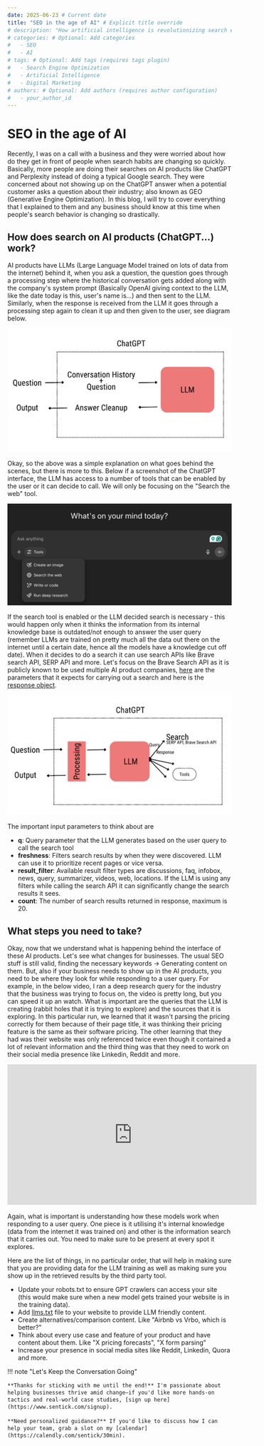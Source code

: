 ```yaml
---
date: 2025-06-23 # Current date
title: "SEO in the age of AI" # Explicit title override
# description: "How artificial intelligence is revolutionizing search engine optimization and what it means for businesses." # Optional: Add a description
# categories: # Optional: Add categories
#   - SEO
#   - AI
# tags: # Optional: Add tags (requires tags plugin)
#   - Search Engine Optimization
#   - Artificial Intelligence
#   - Digital Marketing
# authors: # Optional: Add authors (requires author configuration)
#   - your_author_id
---
```


# SEO in the age of AI

<!-- Optional: Add an excerpt separator if you want a custom teaser on index pages -->
<!-- more -->

Recently, I was on a call with a business and they were worried about how do they get in front of people when search habits are changing so quickly. Basically, more people are doing their searches on AI products like ChatGPT and Perplexity instead of doing a typical Google search. They were concerned about not showing up on the ChatGPT answer when a potential customer asks a question about their industry; also known as GEO (Generative Engine Optimization).
In this blog, I will try to cover everything that I explained to them and any business should know at this time when people's search behavior is changing so drastically.

## How does search on AI products (ChatGPT...) work?

AI products have LLMs (Large Language Model trained on lots of data from the internet) behind it, when you ask a question, the question goes through a processing step where the historical conversation gets added along with the company's system prompt (Basically OpenAI giving context to the LLM, like the date today is this, user's name is...) and then sent to the LLM. Similarly, when the response is received from the LLM it goes through a processing step again to clean it up and then given to the user, see diagram below.

![AI Product Query Search](images/chagpt.png "How AI product process queries")

Okay, so the above was a simple explanation on what goes behind the scenes, but there is more to this. Below if a screenshot of the ChatGPT interface, the LLM has access to a number of tools that can be enabled by the user or it can decide to call. We will only be focusing on the "Search the web" tool.

![ChatGPT Interface](images/chatgpt_interface.png "ChatGPT Interface")

If the search tool is enabled or the LLM decided search is necessary - this would happen only when it thinks the information from its internal knowledge base is outdated/not enough to answer the user query (remember LLMs are trained on pretty much all the data out there on the internet until a certain date, hence all the models have a knowledge cut off date). When it decides to do a search it can use search APIs like Brave search API, SERP API and more. Let's focus on the Brave Search API as it is publicly known to be used multiple AI product companies, [here](https://api-dashboard.search.brave.com/app/documentation/web-search/query) are the parameters that it expects for carrying out a search and here is the [response object](https://api-dashboard.search.brave.com/app/documentation/web-search/responses).

![ChatGPT Tools](images/chatgpt_tools.png "ChatGPT with Tools")

The important input parameters to think about are

- **q**: Query parameter that the LLM generates based on the user query to call the search tool
- **freshness**: Filters search results by when they were discovered. LLM can use it to prioritize recent pages or vice versa.
- **result_filter**: Available result filter types are discussions, faq, infobox, news, query, summarizer, videos, web, locations. If the LLM is using any filters while calling the search API it can significantly change the search results it sees.
- **count**: The number of search results returned in response, maximum is 20.

## What steps you need to take?

Okay, now that we understand what is happening behind the interface of these AI products. Let's see what changes for businesses.
The usual SEO stuff is still valid, finding the necessary keywords -> Generating content on them. But, also if your business needs to show up in the AI
products, you need to be where they look for while responding to a user query. For example, in the below video, I ran a deep research query for the industry that the business was trying to focus on,
the video is pretty long, but you can speed it up an watch. What is important are the queries that the LLM is creating (rabbit holes that it is trying to explore) and the sources that it is exploring.
In this particular run, we learned that it wasn't parsing the pricing correctly for them because of their page title, it was thinking their pricing feature is the same as their software pricing. The
other learning that they had was their website was only referenced twice even though it contained a lot of relevant information and the third thing was that they need to work on their social media presence like Linkedin, Reddit and more.

<iframe width="560" height="315" src="https://www.youtube.com/embed/wPHicPL_lzw?si=NASx2qWoY52oEmz4" title="YouTube video player" frameborder="0" allow="accelerometer; autoplay; clipboard-write; encrypted-media; gyroscope; picture-in-picture; web-share" referrerpolicy="strict-origin-when-cross-origin" allowfullscreen></iframe>

Again, what is important is understanding how these models work when responding to a user query. One piece is it utilising it's internal knowledge (data from the internet it was trained on)
and other is the information search that it carries out. You need to make sure to be present at every spot it explores.

Here are the list of things, in no particular order, that will help in making sure that you are providing data for the LLM training as well as making sure you show up in the retrieved results by the third party tool.

- Update your robots.txt to ensure GPT crawlers can access your site (this would make sure when a new model gets trained your website is in the training data).
- Add [llms.txt](https://llmstxt.org/) file to your website to provide LLM friendly content.
- Create alternatives/comparison content. Like "Airbnb vs Vrbo, which is better?"
- Think about every use case and feature of your product and have content about them. Like "X pricing forecasts", "X form parsing"
- Increase your presence in social media sites like Reddit, Linkedin, Quora and more.

!!! note "Let's Keep the Conversation Going"

    **Thanks for sticking with me until the end!** I'm passionate about helping businesses thrive amid change—if you'd like more hands-on tactics and real-world case studies, [sign up here](https://www.sentick.com/signup).

    **Need personalized guidance?** If you'd like to discuss how I can help your team, grab a slot on my [calendar](https://calendly.com/sentick/30min).
